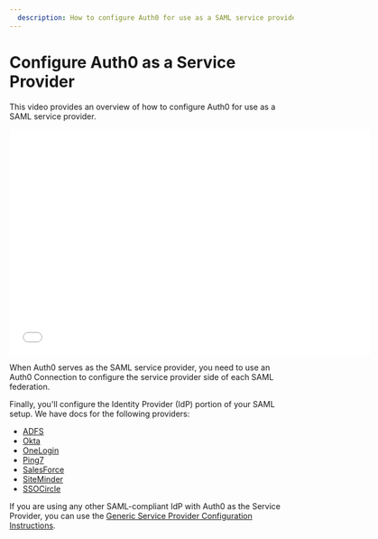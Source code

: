 ```yaml
---
  description: How to configure Auth0 for use as a SAML service provider
---
```


# Configure Auth0 as a Service Provider

This video provides an overview of how to configure Auth0 for use as a SAML service provider.

<iframe src="//fast.wistia.net/embed/iframe/2xrll0d056" allowtransparency="true" frameborder="0" scrolling="no" class="wistia_embed" name="wistia_embed" allowfullscreen mozallowfullscreen webkitallowfullscreen oallowfullscreen msallowfullscreen width="640" height="400"></iframe>
<script src="//fast.wistia.net/assets/external/E-v1.js" async></script>

When Auth0 serves as the SAML service provider, you need to use an Auth0 Connection to configure the service provider side of each SAML federation.

Finally, you'll configure the Identity Provider (IdP) portion of your SAML setup. We have docs for the following providers:

* [ADFS](/adfs)
* [Okta](/okta)
* [OneLogin](/onelogin)
* [Ping7](/ping7)
* [SalesForce](/saml/identity-providers/salesforce)
* [SiteMinder](/siteminder)
* [SSOCircle](/ssocircle)

If you are using any other SAML-compliant IdP with Auth0 as the Service Provider, you can use the [Generic Service Provider Configuration Instructions](/saml-sp-generic).
